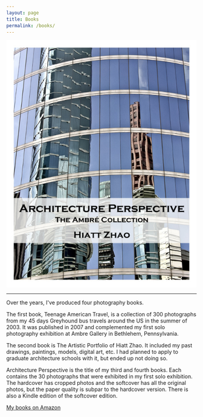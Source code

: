 ```yaml
---
layout: page
title: Books
permalink: /books/
---
```

<div class="post">
  <div class="center">
    <img src="/assets/images/book.jpg" alt="books">
  </div>
  <hr>
  <p>Over the years, I've produced four photography books.</p>
  <p>The first book, Teenage American Travel, is a collection of 300 photographs from my 45 days Greyhound bus travels around the US in the summer of 2003. It was published in 2007 and complemented my first solo photography exhibition at Ambre Gallery in Bethlehem, Pennsylvania.</p>
  <p>The second book is The Artistic Portfolio of Hiatt Zhao. It included my past drawings, paintings, models, digital art, etc. I had planned to apply to graduate architecture schools with it, but ended up not doing so.</p>
  <p>Architecture Perspective is the title of my third and fourth books. Each contains the 30 photographs that were exhibited in my first solo exhibition. The hardcover has cropped photos and the softcover has all the original photos, but the paper quality is subpar to the hardcover version. There is also a Kindle edition of the softcover edition.</p>

  <div class="center">
    <a class="page-link" href="https://www.amazon.com/Hiatt-Zhao/e/B00LK5X2R2?ref=sr_ntt_srch_lnk_1&qid=1563731017&sr=8-1" target="_blank">My books on Amazon <i class="fa fa-external-link"></i></a>
  </div>
</div>
